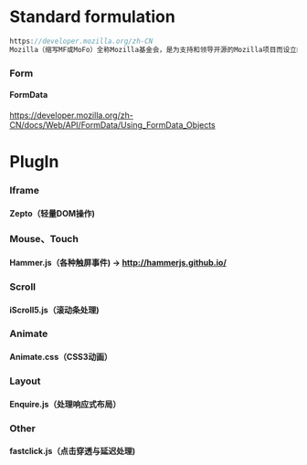 # Standard formulation
```javascript
https://developer.mozilla.org/zh-CN
Mozilla（缩写MF或MoFo）全称Mozilla基金会，是为支持和领导开源的Mozilla项目而设立的一个非营利组织。该组织制定管理开发政策，经营关键基础组织并管理商标及其他知识产权。
```

### Form
#### FormData
https://developer.mozilla.org/zh-CN/docs/Web/API/FormData/Using_FormData_Objects

# PlugIn

### Iframe
#### Zepto（轻量DOM操作)

### Mouse、Touch
#### Hammer.js（各种触屏事件) -> http://hammerjs.github.io/

### Scroll
#### iScroll5.js（滚动条处理)

### Animate
#### Animate.css（CSS3动画）

### Layout
#### Enquire.js（处理响应式布局）

### Other
#### fastclick.js（点击穿透与延迟处理)
